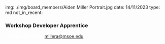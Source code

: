 img: ./img/board_members/Aiden Miller Portrait.jpg
date: 14/11/2023
type: md
not_in_recent:

### Workshop Developer Apprentice

<a style = 'font-weight: bold; color: white;'>Contact Me Here:</a> <a style = 'color: blue eyes;'>millera@msoe.edu</a>

